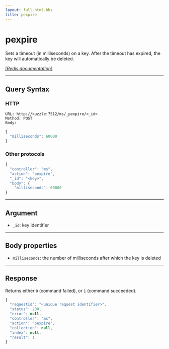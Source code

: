 ```yaml
---
layout: full.html.hbs
title: pexpire
---
```


# pexpire

<SinceBadge version="1.0.0" />

Sets a timeout (in milliseconds) on a key. After the timeout has expired, the key will automatically be deleted.

[[_Redis documentation_]](https://redis.io/commands/pexpire)

---

## Query Syntax

### HTTP

```http
URL: http://kuzzle:7512/ms/_pexpire/<_id>
Method: POST
Body:
```

```js
{
  "milliseconds": 60000
}
```

### Other protocols

```js
{
  "controller": "ms",
  "action": "pexpire",
  "_id": "<key>",
  "body": {
    "milliseconds": 60000
}
```

---

## Argument

- `_id`: key identifier

---

## Body properties

- `milliseconds`: the number of milliseconds after which the key is deleted

---

## Response

Returns either `0` (command failed), or `1` (command succeeded).

```javascript
{
  "requestId": "<unique request identifier>",
  "status": 200,
  "error": null,
  "controller": "ms",
  "action": "pexpire",
  "collection": null,
  "index": null,
  "result": 1
}
```
